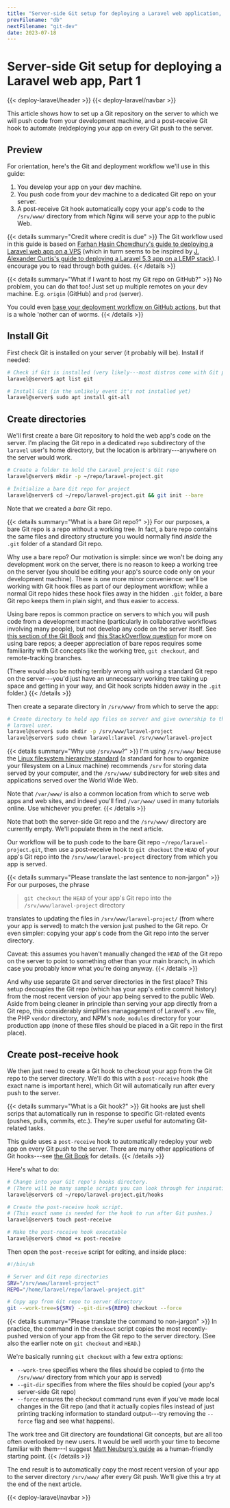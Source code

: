 ```yaml
---
title: "Server-side Git setup for deploying a Laravel web application, Part 1"
prevFilename: "db"
nextFilename: "git-dev"
date: 2023-07-18
---
```


# Server-side Git setup for deploying a Laravel web app, Part 1

{{< deploy-laravel/header >}}
{{< deploy-laravel/navbar >}}

This article shows how to set up a Git repository on the server to which we will push code from your development machine, and a post-receive Git hook to automate (re)deploying your app on every Git push to the server.

## Preview

For orientation, here's the Git and deployment workflow we'll use in this guide:

1. You develop your app on your dev machine.
1. You push code from your dev machine to a dedicated Git repo on your server.
1. A post-receive Git hook automatically copy your app's code to the `/srv/www/` directory from which Nginx will serve your app to the public Web.

{{< details summary="Credit where credit is due" >}}
The Git workflow used in this guide is based on [Farhan Hasin Chowdhury's guide to deploying a Laravel web app on a VPS](https://adevait.com/laravel/deploying-laravel-applications-virtual-private-servers) (which in turm seems to be inspired by [J. Alexander Curtis's guide to deploying a Laravel 5.3 app on a LEMP stack](https://devmarketer.io/learn/deploy-laravel-5-app-lemp-stack-ubuntu-nginx/)).
I encourage you to read through both guides.
{{< /details >}}

{{< details summary="What if I want to host my Git repo on GitHub?" >}}
No problem, you can do that too!
Just set up multiple remotes on your dev machine.
E.g. `origin` (GitHub) and `prod` (server).

You could even [base your deployment workflow on GitHub actions](https://stefanzweifel.dev/posts/2021/05/24/deployer-on-github-actions), but that is a whole 'nother can of worms.
{{< /details >}}

## Install Git

First check Git is installed on your server (it probably will be).
Install if needed:

```bash
# Check if Git is installed (very likely---most distros come with Git preinstalled)
laravel@server$ apt list git

# Install Git (in the unlikely event it's not installed yet)
laravel@server$ sudo apt install git-all
```

## Create directories

We'll first create a bare Git repository to hold the web app's code on the server.
I'm placing the Git repo in a dedicated `repo` subdirectory of the `laravel` user's home directory, but the location is arbitrary---anywhere on the server would work.

```bash
# Create a folder to hold the Laravel project's Git repo
laravel@server$ mkdir -p ~/repo/laravel-project.git

# Initialize a bare Git repo for project
laravel@server$ cd ~/repo/laravel-project.git && git init --bare
```

Note that we created a *bare* Git repo.

{{< details summary="What is a bare Git repo?" >}}
For our purposes, a bare Git repo is a repo without a working tree.
In fact, a bare repo contains the same files and directory structure you would normally find *inside* the `.git` folder of a standard Git repo.

Why use a bare repo?
Our motivation is simple: since we won't be doing any development work on the server, there is no reason to keep a working tree on the server (you should be editing your app's source code only on your development machine).
There is one more minor convenience: we'll be working with Git hook files as part of our deployment workflow; while a normal Git repo hides these hook files away in the hidden `.git` folder, a bare Git repo keeps them in plain sight, and thus easier to access.

Using bare repos is common practice on servers to which you will push code from a development machine (particularly in collaborative workflows involving many people), but not develop any code on the server itself.
See [this section of the Git Book](https://git-scm.com/book/en/v2/Git-on-the-Server-Getting-Git-on-a-Server) and [this StackOverflow question](https://stackoverflow.com/questions/5540883/whats-the-practical-difference-between-a-bare-and-non-bare-repository) for more on using bare repos;
a deeper appreciation of bare repos requires some familiarity with Git concepts like the working tree, `git checkout`, and remote-tracking branches.

(There would also be nothing terribly wrong with using a standard Git repo on the server---you'd just have an unnecessary working tree taking up space and getting in your way, and Git hook scripts hidden away in the `.git` folder.)
{{< /details >}}

Then create a separate directory in `/srv/www/` from which to serve the app:

```bash
# Create directory to hold app files on server and give ownership to the
# laravel user.
laravel@server$ sudo mkdir -p /srv/www/laravel-project
laravel@server$ sudo chown laravel:laravel /srv/www/laravel-project
```

{{< details summary="Why use `/srv/www`?" >}}
I'm using `/srv/www/` because the [Linux filesystem hierarchy standard](https://refspecs.linuxfoundation.org/FHS_3.0/fhs-3.0.html#srvDataForServicesProvidedBySystem) (a standard for how to organize your filesystem on a Linux machine) recommends `/srv` for storing data served by your computer, and the `/srv/www/` subdirectory for web sites and applications served over the World Wide Web.

Note that `/var/www/` is also a common location from which to serve web apps and web sites, and indeed you'll find `/var/www/` used in many tutorials online.
Use whichever you prefer.
{{< /details >}}

Note that both the server-side Git repo and the `/srv/www/` directory are currently empty.
We'll populate them in the next article.

Our workflow will be to push code to the bare Git repo `~/repo/laravel-project.git`, then use a post-receive hook to `git checkout` the `HEAD` of your app's Git repo into the `/srv/www/laravel-project` directory from which you app is served.

{{< details summary="Please translate the last sentence to non-jargon" >}}
For our purposes, the phrase

> `git checkout` the `HEAD` of your app's Git repo into the `/srv/www/laravel-project` directory 

translates to updating the files in `/srv/www/laravel-project/` (from where your app is served) to match the version just pushed to the Git repo.
Or even simpler: copying your app's code from the Git repo into the server directory.

Caveat: this assumes you haven't manually changed the `HEAD` of the Git repo on the server to point to something other than your main branch, in which case you probably know what you're doing anyway.
{{< /details >}}

And why use separate Git and server directories in the first place?
This setup decouples the Git repo (which has your app's entire commit history) from the most recent version of your app being served to the public Web.
Aside from being cleaner in principle than serving your app directly from a Git repo, this considerably simplifies managagement of Laravel's `.env` file, the PHP `vendor` directory, and NPM's `node_modules` directory for your production app (none of these files should be placed in a Git repo in the first place).

## Create post-receive hook

We then just need to create a Git hook to checkout your app from the Git repo to the server directory.
We'll do this with a `post-receive` hook (the exact name is important here), which Git will automatically run after every push to the server.

{{< details summary="What is a Git hook?" >}}
Git hooks are just shell scrips that automatically run in response to specific Git-related events (pushes, pulls, commits, etc.).
They're super useful for automating Git-related tasks.

This guide uses a `post-receive` hook to automatically redeploy your web app on every Git push to the server.
There are many other applications of Git hooks---see [the Git Book](https://git-scm.com/book/en/v2/Customizing-Git-Git-Hooks) for details.
{{< /details >}}

Here's what to do:

```bash
# Change into your Git repo's hooks directory.
# (There will be many sample scripts you can look through for inspiration.)
laravel@server$ cd ~/repo/laravel-project.git/hooks

# Create the post-receive hook script.
# (This exact name is needed for the hook to run after Git pushes.)
laravel@server$ touch post-receive

# Make the post-receive hook executable
laravel@server$ chmod +x post-receive
```


Then open the `post-receive` script for editing, and inside place:

```bash
#!/bin/sh

# Server and Git repo directories
SRV="/srv/www/laravel-project"
REPO="/home/laravel/repo/laravel-project.git"

# Copy app from Git repo to server directory
git --work-tree=${SRV} --git-dir=${REPO} checkout --force
```

{{< details summary="Please translate the command to non-jargon" >}}
In practice, the command in the `checkout` script copies the most recently-pushed version of your app from the Git repo to the server directory.
(See also the earlier note on `git checkout` and `HEAD`.)

We're basically running `git checkout` with a few extra options:

- `--work-tree` specifies where the files should be copied to (into the `/srv/www/` directory from which your app is served)
- `--git-dir` specifies from where the files should be copied (your app's server-side Git repo)
- `--force` ensures the checkout command runs even if you've made local changes in the Git repo (and that it actually copies files instead of just printing tracking information to standard output---try removing the `--force` flag and see what happens).

The work tree and Git directory are foundational Git concepts, but are all too often overlooked by new users. It would be well worth your time to become familiar with them---I suggest [Matt Neuburg's guide](https://www.biteinteractive.com/picturing-git-conceptions-and-misconceptions/) as a human-friendly starting point.
{{< /details >}}

The end result is to automatically copy the most recent version of your app to the server directory `/srv/www/` after every Git push.
We'll give this a try at the end of the next article.

{{< deploy-laravel/navbar >}}
